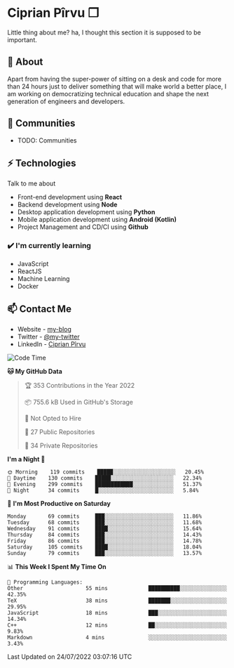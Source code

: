 # Ciprian Pîrvu ❐

Little thing about me? ha, I thought this section it is supposed to be important.

## 🧐 About

Apart from having the super-power of sitting on a desk and code for more than 24 hours just to deliver something that will make world a better place, I am working on democratizing technical education and shape the next generation of engineers and developers.

## 👯 Communities

-   TODO: Communities

## ⚡ Technologies

Talk to me about

-   Front-end development using **React**
-   Backend development using **Node**
-   Desktop application development using **Python**
-   Mobile application development using **Android (Kotlin)**
-   Project Management and CD/CI using **Github**

### ✔️ I'm currently learning

-   JavaScript
-   ReactJS
-   Machine Learning
-   Docker

## 📫 Contact Me

-   Website - [my-blog]()
-   Twitter - [@my-twitter]()
-   LinkedIn - [Ciprian Pîrvu](https://www.linkedin.com/in/p%C3%AErvu-ciprian-cristian-4415991b1/)

<!--START_SECTION:waka-->
![Code Time](http://img.shields.io/badge/Code%20Time-1%2C277%20hrs%2051%20mins-blue)

**🐱 My GitHub Data** 

> 🏆 353 Contributions in the Year 2022
 > 
> 📦 755.6 kB Used in GitHub's Storage 
 > 
> 🚫 Not Opted to Hire
 > 
> 📜 27 Public Repositories 
 > 
> 🔑 34 Private Repositories  
 > 
**I'm a Night 🦉** 

```text
🌞 Morning    119 commits    █████░░░░░░░░░░░░░░░░░░░░   20.45% 
🌆 Daytime    130 commits    █████░░░░░░░░░░░░░░░░░░░░   22.34% 
🌃 Evening    299 commits    ████████████░░░░░░░░░░░░░   51.37% 
🌙 Night      34 commits     █░░░░░░░░░░░░░░░░░░░░░░░░   5.84%

```
📅 **I'm Most Productive on Saturday** 

```text
Monday       69 commits     ███░░░░░░░░░░░░░░░░░░░░░░   11.86% 
Tuesday      68 commits     ███░░░░░░░░░░░░░░░░░░░░░░   11.68% 
Wednesday    91 commits     ████░░░░░░░░░░░░░░░░░░░░░   15.64% 
Thursday     84 commits     ███░░░░░░░░░░░░░░░░░░░░░░   14.43% 
Friday       86 commits     ███░░░░░░░░░░░░░░░░░░░░░░   14.78% 
Saturday     105 commits    ████░░░░░░░░░░░░░░░░░░░░░   18.04% 
Sunday       79 commits     ███░░░░░░░░░░░░░░░░░░░░░░   13.57%

```


📊 **This Week I Spent My Time On** 

```text
💬 Programming Languages: 
Other                    55 mins             ██████████░░░░░░░░░░░░░░░   42.35% 
TeX                      38 mins             ███████░░░░░░░░░░░░░░░░░░   29.95% 
JavaScript               18 mins             ███░░░░░░░░░░░░░░░░░░░░░░   14.34% 
C++                      12 mins             ██░░░░░░░░░░░░░░░░░░░░░░░   9.83% 
Markdown                 4 mins              ░░░░░░░░░░░░░░░░░░░░░░░░░   3.43%

```


 Last Updated on 24/07/2022 03:07:16 UTC
<!--END_SECTION:waka-->
